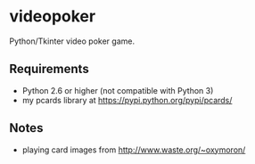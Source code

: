 videopoker
==========

Python/Tkinter video poker game.

Requirements
------------
* Python 2.6 or higher (not compatible with Python 3)
* my pcards library at https://pypi.python.org/pypi/pcards/

Notes
-----
* playing card images from http://www.waste.org/~oxymoron/
